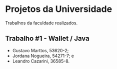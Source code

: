 # Projetos da Universidade

Trabalhos da faculdade realizados.

## Trabalho #1 - Wallet / Java

- Gustavo Marttos, 53620-2;
- Jordana Nogueira, 54271-7; e
- Leandro Cazarini, 36585-8.
